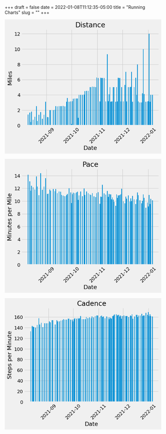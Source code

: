 +++ 
draft = false
date = 2022-01-08T11:12:35-05:00
title = "Running Charts"
slug = "" 
+++

![Distance](../../images/run_distance.png)

![Pace](../../images/run_time.png)

![Cadence](../../images/run_cadence.png)